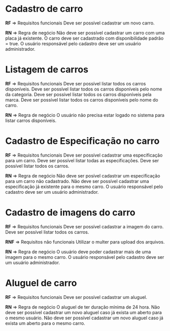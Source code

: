 # Cadastro de carro

**RF** => Requisitos funcionais
Deve ser possível cadastrar um novo carro.

**RN** => Regra de negócio
Não deve ser possível cadastrar um carro com uma placa já existente.
O carro deve ser cadastrado com disponibilidade padrão = true.
O usuário responsável pelo cadastro deve ser um usuário administrador.

# Listagem de carros

**RF** => Requisitos funcionais
Deve ser possível listar todos os carros disponíveis.
Deve ser possível listar todos os carros disponíveis pelo nome da categoria.
Deve ser possível listar todos os carros disponíveis pela marca.
Deve ser possível listar todos os carros disponíveis pelo nome do carro.

**RN** => Regra de negócio
O usuário não precisa estar logado no sistema para listar carros disponíveis.

# Cadastro de Especificação no carro

**RF** => Requisitos funcionais
Deve ser possível cadastrar uma especificação para um carro.
Deve ser possível listar todas as especificações.
Deve ser possível listar todos os carros.

**RN** => Regra de negócio
Não deve ser posível cadastrar um especificação para um carro não cadastrado.
Não deve ser possível cadastrar uma especificação já existente para o mesmo carro.
O usuário responsável pelo cadastro deve ser um usuário administrador.

# Cadastro de imagens do carro

**RF** => Requisitos funcionais
Deve ser possível cadastrar a imagem do carro.
Deve ser possível listar todos os carros.

**RNF** => Requisitos não funcionais
Utilizar o multer para upload dos arquivos.

**RN** => Regra de negócio
O usuário deve poder cadastrar mais de uma imagem para o mesmo carro.
O usuário responsável pelo cadastro deve ser um usuário administrador.

# Aluguel de carro

**RF** => Requisitos funcionais
Deve ser possível cadastrar um aluguel.

**RN** => Regra de negócio
O aluguel de ter duração mínima de 24 hora.
Não deve ser possível cadastrar um novo aluguel caso já exista um aberto para o mesmo usuário.
Não deve ser possível cadastrar um novo aluguel caso já exista um aberto para o mesmo carro.
